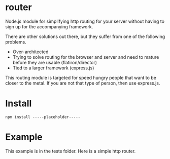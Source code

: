 router
========

Node.js module for simplifying http routing for your server without having to sign up for the accompanying framework.  

There are other solutions out there, but they suffer from one of the following problems.
* Over-architected
* Trying to solve routing for the browser and server and need to mature before they are usable (flatiron/director) 
* Tied to a larger framework (express.js)

This routing module is targeted for speed hungry people that want to be closer to the metal.  If you are not that type of person, then use express.js.


# Install
```
npm install -----placeholder-----
```

# Example
This example is in the tests folder.  Here is a simple http router.

``` javascript

```